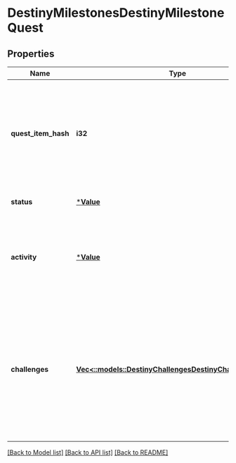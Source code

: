 # DestinyMilestonesDestinyMilestoneQuest

## Properties
Name | Type | Description | Notes
------------ | ------------- | ------------- | -------------
**quest_item_hash** | **i32** | Quests are defined as Items in content. As such, this is the hash identifier of the DestinyInventoryItemDefinition that represents this quest. It will have pointers to all of the steps in the quest, and display information for the quest (title, description, icon etc) Individual steps will be referred to in the Quest item&#39;s DestinyInventoryItemDefinition.setData property, and themselves are Items with their own renderable data. | [optional] [default to null]
**status** | [***Value**](Value.md) | The current status of the quest for the character making the request. | [optional] [default to null]
**activity** | [***Value**](Value.md) | *IF* the Milestone has an active Activity that can give you greater details about what you need to do, it will be returned here. Remember to associate this with the DestinyMilestoneDefinition&#39;s activities to get details about the activity, including what specific quest it is related to if you have multiple quests to choose from. | [optional] [default to null]
**challenges** | [**Vec<::models::DestinyChallengesDestinyChallengeStatus>**](Destiny.Challenges.DestinyChallengeStatus.md) | The activities referred to by this quest can have many associated challenges. They are all contained here, with activityHashes so that you can associate them with the specific activity variants in which they can be found. In retrospect, I probably should have put these under the specific Activity Variants, but it&#39;s too late to change it now. Theoretically, a quest without Activities can still have Challenges, which is why this is on a higher level than activity/variants, but it probably should have been in both places. That may come as a later revision. | [optional] [default to null]

[[Back to Model list]](../README.md#documentation-for-models) [[Back to API list]](../README.md#documentation-for-api-endpoints) [[Back to README]](../README.md)


